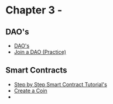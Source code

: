 # Chapter 3 - 

## DAO's
* [DAO's](https://1729.com/daos)
* [Join a DAO (Practice)](https://snapshot.org/#/)

## Smart Contracts
* [Step by Step Smart Contract Tutorial's](https://buildspace.so)
* [Create a Coin](https://mintme.com/coin)
* 
